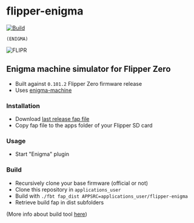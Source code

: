 # flipper-enigma

[![Build](https://github.com/xtruan/flipper-enigma/actions/workflows/build.yml/badge.svg?branch=main)](https://github.com/xtruan/flipper-enigma/actions/workflows/build.yml)

`(ENIGMA)`

![FLIPR](https://github.com/xtruan/flipper-enigma/blob/main/icons/FLIPR_128x64.png)

## Enigma machine simulator for Flipper Zero
- Built against `0.101.2` Flipper Zero firmware release
- Uses [enigma-machine](https://github.com/LeonardoE95/enigma-machine)

### Installation

- Download [last release fap file](https://github.com/xtruan/flipper-enigma/releases/latest)
- Copy fap file to the apps folder of your Flipper SD card

### Usage

- Start "Enigma" plugin

### Build

- Recursively clone your base firmware (official or not)
- Clone this repository in `applications_user`
- Build with `./fbt fap_dist APPSRC=applications_user/flipper-enigma`
- Retrieve build fap in dist subfolders

(More info about build tool [here](https://github.com/flipperdevices/flipperzero-firmware/blob/dev/documentation/fbt.md))

### 


